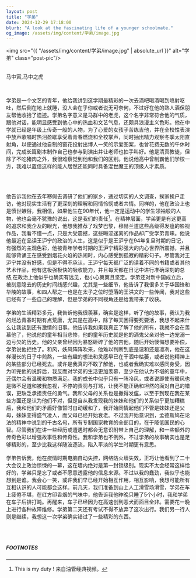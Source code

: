 ```yaml
---
layout: post
title: "学弟"
date: 2024-12-29 17:18:00
blurb: "A look at the fascinating life of a younger schoolmate."
og_image: /assets/img/content/学弟/image.jpg
---
```


<img src="{{ "/assets/img/content/学弟/image.jpg" | absolute_url }}" alt="学弟" class="post-pic"/>
<br />
<br />

马中寅,马中之虎

<br />

学弟是一个文艺的青年，他给我讲到这学期最精彩的一次去酒吧喝酒喝到喷射呕吐，然后倒在地上就睡，没人会在乎你或者说无可奈何，不过好在他的熟人酒保朋友帮他收拾了遗迹。学弟名字意义是马群中的老虎，这个名字非常符合他的气质，跟他对话，能明显感受到他心中的热血和文艺气息，还颇具浪漫主义色彩。他在中学就已经是年级上传奇一般的人物，为了心爱的女孩子苦练吉他，并在全校性表演中放声歌唱时热泪盈眶享受着青春燃烧和全校掌声，同时抽出精力观察冬季太阳直射角，以便通过他自制的窗花投射出博人一笑的示爱图案，也曾花费无数的午休时间，完成长篇剧本制作自己也参与到演出并让老师也拍手叫好。他是清真教徒，但除了不吃猪肉之外，我很难察觉到他和我们的区别。他说他高中曾制霸他们学校一方，我难以置信这样的能人居然还能同时具备混世魔王的顶级人才素质。

<br />


<br />

他告诉我他在去年寒假去调研了他们的家乡，通过切实的人文调查，挨家挨户走访，他对现实生活有了更深刻的理解和同情怜悯或者共情。同样的，他在政治上也是愤世嫉俗，我相信，如果他生在90年代，他一定是运动中的学生领袖般的人物，他也会毫不犹豫的说出，这是我们的责任[^1]。在精神层面，学弟更是有这更高的追求和我企及的眼光，他想我推荐了戏梦巴黎，穆赫兰道这些高级得发瘟的影视作品，我看不懂一点，只是大受震撼，这些晦涩迷离的作品却广受学弟青睐。他说他最近在品读王沪宁的政治的人生，这是似乎是王沪宁在94年复旦时期的日记，有强烈的主观色彩，他被青年学者时期的王沪宁精彩强大的内心世界所震撼，并且能够背诵王在感受到烟花火焰的热闹时，内心感受到孤寂的精彩句子。尽管我对王沪宁并没有好感，但是不得不承认，王沪宁每天都广泛的读着不同的书籍或者其他艺术作品，他有这极强极快的吸收能力，并且每天都在日记中进行准确深刻的总结,在政治上他似乎也确实有远见，也小心翼翼且坚定。学弟还对新中国成立后，被刻意隐去的历史时间线感兴趣，尤其是一些细节，他告诉了我很多关于华国锋和华陵的故事，和四人帮之一也是在太子之位时堕落的王洪文的一些传闻，我对这些已经有了一些自己的理解，但是学弟的不同视角还是给我带来了收获。
<br />
<br />
学弟的生活精彩多元，我告诉他我很羡慕，确实是这样，听了他的故事，我认为我的烂怂青春时期有点荒唐，尤其是在高中，除了每天困得要死要活，我想不起来什么让我谈到还有激情的旧事。他告诉我如果我真正了解了他的所有，我就不会在羡慕他了，他说他的童年相当悲惨，他的童年历史就是他的酒鬼父亲对他一边宠溺一边亏欠的历史。他的父亲曾经因为暴怒砸碎了他的吉他，随后开始懊悔想要补偿，学弟说他拒绝了。和风，妖风阵阵吹来，他难以判断到底是温和还是凛冽，他在这样漫长的日子中煎熬，一些有趣的想法和灵感早已在干涸中枯萎，或者说他精神上的某些部分已经死去。或许是我真的不敢了解他，也或者我确实难以感同身受，因为听完他的说辞后，我反而对学弟的生活更加羡慕，至少在他认为不堪的童年中，还偶尔会有温暖和物质满足。我的成长中似乎只有一阵冷风，或者说即使有暖风也是微不足道和被我忽视，不停的责罚与打骂，让我不能正确和坦然的面对自己的错误，更缺乏承担责任的勇气。我和父母的关系也是撇得发瘟，以至于到现在我在某些方面还是认为他们不对，但是自从我发现我的妹妹和他们的关系似乎更加糟糕后，我和他们的矛盾好像暂时自动缓和了，我开始同情起他们不管是妹妹还是父母，妹妹变得盛气凌人，而父母已经开始衰老。不过我开始意识到，孟德斯鸠在论法的精神中说到的千古名句，所有专制国家教育的全部目的，在于降低国民的心智。尽管我们在讲一些经历或遭遇时都会无意识附带上自己的理解，和一些额外的传奇色彩以增强故事性和传奇性。我和学弟也不例外，不过学弟的故事确实也是足够精彩的，至少比我这样随波逐流，陷入平淡的学生时期更有意思。
<br />
<br />
学弟告诉我，他在疫情时期电脑自动失控，网络防火墙失效，正巧让他看到了二十大会议上政治惊悚的一幕，这在墙内绝对是第一封锁级别。现实不太会经常这样恰好的，学弟只是忘了或者不愿意透露他的信息来源。不过以我的蠢劲，我似乎也能想到是谁。我会心一笑，或许我们早已经开始相互作用，相互影响，我想可能所有互相认识的人可能都会这样。前几天，我们准备到山上人工滑雪场滑雪，学弟在车上疲倦不堪，在红方印香烟的气味中，他告诉我他昨晚只睡了5个小时，我和学弟在车子后排打盹。再醒来，车子已经因为在高速创到恶犬而面目全非。需要花一晚上进行各种故障维修。学弟第二天还有考试不得不放弃了这次出行。我们另一行人则是继续，我想这一次学弟确实错过了一些精彩的东西。


<br />



<br />

##### FOOTNOTES

[^1]: This is my duty ! 来自油管经典视频。
